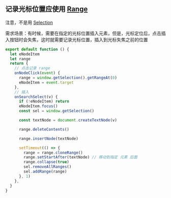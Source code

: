 ## 记录光标位置应使用 [Range](https://developer.mozilla.org/zh-CN/docs/Web/API/range)

注意，不是用 [Selection](https://developer.mozilla.org/zh-CN/docs/Web/API/Selection)

需求场景：有时候，需要在指定的光标位置插入元素，但是，光标定位后，点击插入按钮时会失焦，这时就需要记录光标位置，插入到光标失焦之前的位置

```js
export default function () {
  let eNodeItem
  let range
  return {
    // 点击记录 range
    onNodeClick(event) {
      range = window.getSelection().getRangeAt(0)
      eNodeItem = event.target
    },
    // 插入
    onSearchSelect(v) {
      if (!eNodeItem) return
      eNodeItem.focus()
      const sel = window.getSelection()

      const textNode = document.createTextNode(v)

      range.deleteContents()

      range.insertNode(textNode)

      setTimeout(() => {
        range = range.cloneRange()
        range.setStartAfter(textNode) // 移动到指定 元素 后面
        range.collapse(true)
        sel.removeAllRanges()
        sel.addRange(range)
      }, 1)
    },
  }
}
```
